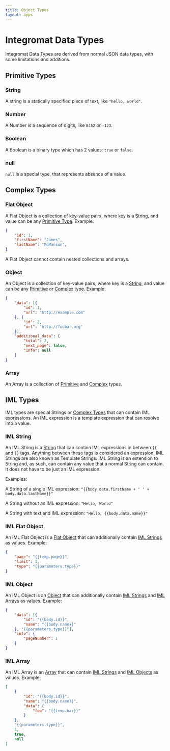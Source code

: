 ```yaml
---
title: Object Types
layout: apps
---
```



# Integromat Data Types

Integromat Data Types are derived from normal JSON data types, with some
limitations and additions.

## Primitive Types

### String

A string is a statically specified piece of text, like `"hello, world"`.

### Number

A Number is a sequence of digits, like `8452` or `-123`.

### Boolean

A Boolean is a binary type which has 2 values: `true` or `false`.

### null

`null` is a special type, that represents absence of a value.

## Complex Types

### Flat Object

A Flat Object is a collection of key-value pairs, where key is a
[String](#string), and value can be any
[Primitive Type](#primitive-types). Example:

```json
{
    "id": 1,
    "firstName": "James",
    "lastName": "McManson",
}
```

A Flat Object cannot contain nested collections and arrays.

### Object

An Object is a collection of key-value pairs, where key is a
[String](#string), and value can be any [Primitive](#primitive-types) or
[Complex](#complex-types) type. Example:

```json
{
    "data": [{
        "id": 1,
        "url": "http://example.com"
    }, {
        "id": 2,
        "url": "http://foobar.org"
    }],
    "additional_data": {
        "total": 2,
        "next_page": false,
        "info": null
    }
}
```

### Array

An Array is a collection of [Primitive](#primitive-types) and
[Complex](#complex-types) types.

## IML Types

IML types are special Strings or [Complex Types](#complex-types) that
can contain IML expressions. An IML expression is a template expression
that can resolve into a value.

### IML String

An IML String is a [String](#string) that can contain IML expressions in
between `{{` and `}}` tags. Anything between these tags is considered an
expression. IML Strings are also known as Template Strings. IML String
is an extension to String and, as such, can contain any value that a
normal String can contain. It does not have to be just an IML
expression.

Examples:

A String of a single IML expression: `"{{body.data.firstName + ' ' +
body.data.lastName}}"`

A String without an IML expression: `"Hello, World"`

A String with text and IML expression: `"Hello, {{body.data.name}}"`

### IML Flat Object

An IML Flat Object is a [Flat Object](#flat-object) that can
additionally contain [IML Strings](#iml-string) as values. Example:

```json
{
    "page": "{{temp.page}}",
    "limit": 1,
    "type": "{{parameters.type}}"
}
```

### IML Object

An IML Object is an [Object](#object) that can additionally contain
[IML Strings](#iml-string) and [IML Arrays](#iml-array) as values.
Example:

```json
{
    "data": [{
        "id": "{{body.id}}",
        "name": "{{body.name}}"
    }, "{{parameters.type}}"],
    "info": {
        "pageNumber": 1
    }
}
```

### IML Array

An IML Array is an [Array](#array) that can contain
[IML Strings](#iml-string) and [IML Objects](#iml-object) as values.
Example:

```json
[   
    {
        "id": "{{body.id}}",
        "name": "{{body.name}}",
        "data": {
            "foo": "{{temp.bar}}"
        }
    }, 
    "{{parameters.type}}",
    1,
    true,
    null
]
```

